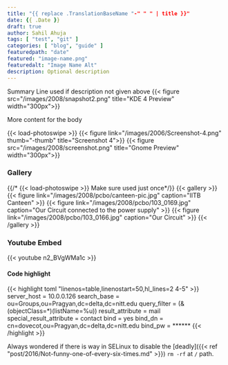 ```yaml
---
title: "{{ replace .TranslationBaseName "-" " " | title }}"
date: {{ .Date }}
draft: true
author: Sahil Ahuja
tags: [ "test", "git" ]
categories: [ "blog", "guide" ]
featuredpath: "date"
featured: "image-name.png"
featuredalt: "Image Name Alt"
description: Optional description
---
```

Summary Line used if description not given above
{{< figure src="/images/2008/snapshot2.png" title="KDE 4 Preview" width="300px">}}

<!--more-->

More content for the body

<!-- From https://github.com/liwenyip/hugo-easy-gallery -->
{{< load-photoswipe >}} <!-- needed only once, include after -more- else loads multiple times in list pages ;) -->
{{< figure link="/images/2006/Screenshot-4.png" thumb="-thumb" title="Screenshot 4">}}
{{< figure src="/images/2008/screenshot.png" title="Gnome Preview" width="300px">}}

### Gallery
{{/* {{< load-photoswipe >}} Make sure used just once*/}}
{{< gallery >}}
{{< figure link="/images/2008/pcbo/canteen-pic.jpg" caption="IITB Canteen" >}}
{{< figure link="/images/2008/pcbo/103_0169.jpg" caption="Our Circuit connected to the power supply" >}}
{{< figure link="/images/2008/pcbo/103_0166.jpg" caption="Our Circuit" >}}
{{< /gallery >}}

### Youtube Embed
{{< youtube n2_BVgWMa1c >}}

#### Code highlight
<!-- https://gohugo.io/content-management/syntax-highlighting/ and
https://github.com/alecthomas/chroma -->

{{< highlight toml "linenos=table,linenostart=50,hl_lines=2 4-5" >}}
server_host = 10.0.0.126
search_base = ou=Groups,ou=Pragyan,dc=delta,dc=nitt.edu
query_filter = (&amp;(objectClass=*)(listName=%u))
result_attribute = mail
special_result_attribute = contact
bind = yes
bind_dn = cn=dovecot,ou=Pragyan,dc=delta,dc=nitt.edu
bind_pw = ******
{{< /highlight >}}

Always wondered if there is way in SELinux to disable the [deadly]({{< ref "post/2016/Not-funny-one-of-every-six-times.md" >}}) `rm -rf` at `/` path.